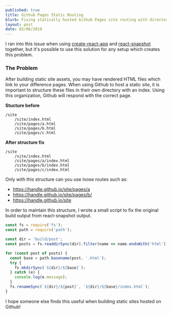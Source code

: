 ```yaml
---
published: true
title: Github Pages Static Routing
blurb: Fixing statically hosted Github Pages site routing with directory indexes
layout: post
date: 02/06/2019
---
```


I ran into this issue when using [create-react-app](https://facebook.github.io/create-react-app/) and [react-snapshot](https://github.com/geelen/react-snapshot) together, but it's possible to use this solution for any setup which creates this problem.

### The Problem

After building static site assets, you may have rendered HTML files which link to your difference pages. When using Github to host a static site, it is important to structure these files in their own directory with an index. Using this organization, Github will respond with the correct page.

**Stucture before**

    /site
        /site/index.html
        /site/pages/a.html
        /site/pages/b.html
        /site/pages/c.html

**After structure fix**

    /site
        /site/index.html
        /site/pages/a/index.html
        /site/pages/b/index.html
        /site/pages/c/index.html

Only with this structure can you use loose routes such as:

- https://handle.github.io/site/pages/a
- https://handle.github.io/site/pages/b/
- https://handle.github.io/site

In order to maintain this structure, I wrote a small script to fix the original build output from react-snapshot output.

```js
const fs = require('fs');
const path = require('path');

const dir = 'build/post';
const posts = fs.readdirSync(dir).filter(name => name.endsWith('html'));

for (const post of posts) {
  const base = path.basename(post, '.html');
  try {
    fs.mkdirSync(`${dir}/${base}`);
  } catch (e) {
    console.log(e.message);
  }
  fs.renameSync(`${dir}/${post}`, `${dir}/${base}/index.html`);
}
```

I hope someone else finds this useful when building static sites hosted on Github!
